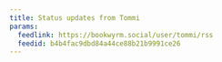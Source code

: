 ```yaml
---
title: Status updates from Tommi
params:
  feedlink: https://bookwyrm.social/user/tommi/rss
  feedid: b4b4fac9dbd84a44ce88b21b9991ce26
---
```


